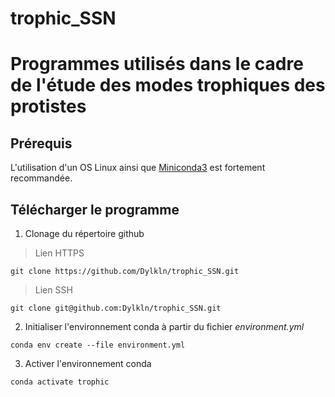 # trophic_SSN

# Programmes utilisés dans le cadre de l'étude des modes trophiques des protistes

## Prérequis

L'utilisation d'un OS Linux ainsi que [Miniconda3](https://docs.conda.io/en/latest/miniconda.html) est fortement recommandée.

## Télécharger le programme

1. Clonage du répertoire github

> Lien HTTPS

```
git clone https://github.com/Dylkln/trophic_SSN.git
```

> Lien SSH

```
git clone git@github.com:Dylkln/trophic_SSN.git
```

2. Initialiser l'environnement conda à partir du fichier *environment.yml*

```
conda env create --file environment.yml
```

3. Activer l'environnement conda

```
conda activate trophic
```
